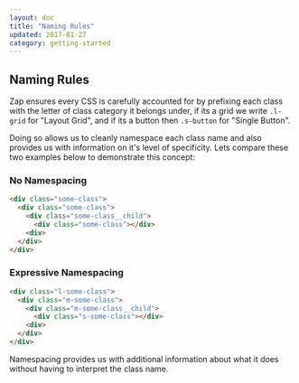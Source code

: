 ```yaml
---
layout: doc
title: "Naming Rules"
updated: 2017-01-27
category: getting-started
---
```


## Naming Rules

Zap ensures every CSS is carefully accounted for by prefixing each class with the letter of class category it belongs under, if its a grid we write `.l-grid` for "Layout Grid", and if its a button then `.s-button` for "Single Button".

Doing so allows us to cleanly namespace each class name and also provides us with information on it's level of specificity. Lets compare these two examples below to demonstrate this concept:

### No Namespacing

```html
<div class="some-class">
  <div class="some-class">
    <div class="some-class__child">
      <div class="some-class"></div>
    <div>
  </div>
</div>
```

### Expressive Namespacing

```html
<div class="l-some-class">
  <div class="m-some-class">
    <div class="m-some-class__child">
      <div class="s-some-class"></div>
    <div>
  </div>
</div>
```

Namespacing provides us with additional information about what it does without having to interpret the class name.

